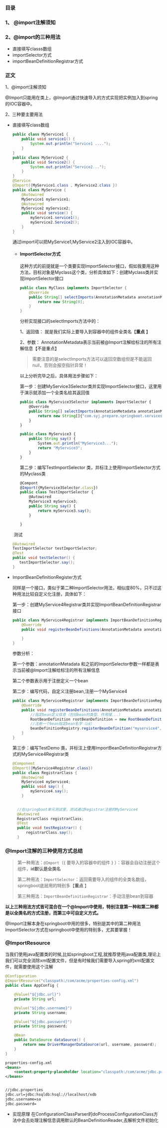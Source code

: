 ###

### 目录

### 1、 @import注解须知

### 2、@import的三种用法

* 直接填写classs数组
* importSelector方式
* importBeanDefinitionRegistrar方式



### 正文

1、@import注解须知

@Import只能用在类上，@Import通过快速导入的方式实现把实例加入到spring的IOC容器中。

2、三种要主要用法

* 直接填写class数组

  ```java
  public class MyService1 {
      public void service1() {
          System.out.println("Service1 ....");
      }
  }
  public class MyService2 {
      public void Service2() {
          System.out.println("Service2...");
      }
  }
  @Service
  @Import({MyService1.class , MyService2.class })
  public class MyService {
      @Autowired
      MyService1 myService1;
      @Autowired
      MyService2 myService2;
      public void service() {
          myService1.service1();
          myService2.Service2();
      }
  }
  
  ```

  通过import可以把MyService1,MyService2注入到IOC容器中。

  

  * #### ImportSelector方式

    这种方式的前提就是一个类要实现ImportSelector接口，假如我要用这种方法，目标对象是Myclass这个类，分析具体如下：创建Myclass类并实现ImportSelector接口

    ```java
    public class MyClass implements ImportSelector {
        @Override
        public String[] selectImports(AnnotationMetadata annotationMetadata) {
            return new String[0];
        }
    }
    ```

    分析实现接口的selectImports方法中的：

    1、返回值： 就是我们实际上要导入到容器中的组件全类名【**重点** 】

    2、参数： AnnotationMetadata表示当前被@Import注解给标注的所有注解信息【不是重点】

    > 需要注意的是selectImports方法可以返回空数组但是不能返回null，否则会报空指针异常！

    以上分析完毕之后，具体用法步骤如下：

    第一步：创建MyService3Selector类并实现ImportSelector接口，这里用于演示就添加一个全类名给其返回值

    ```javascript
    public class MyService3Selector implements ImportSelector {
        @Override
        public String[] selectImports(AnnotationMetadata annotationMetadata) {
            return new String[]{"com.syj.prepare.springboot.services.MyService3"};
        }
    }
    
    public class MyService3 {
        public String say() {
            System.out.println("MyService3...");
            return "MyService3";
        }
    }
    
    ```

    第二步：编写TestImportSelector 类，并标注上使用ImportSelector方式的Myclass类

    ```javascript
    @Compont
    @Import({MyService3Selector.class})
    public class TestImportSelector {
        @Autowired
        MyService3 myService3;
        public String say() {
            return myService3.say();
        }
    
    }
    ```

  ​      测试

     ```java
  @Autowired
  	TestImportSelector testImportSelector;
  	@Test
  	public void testSelector() {
  		testImportSelector.say();
  	}
     ```

* ImportBeanDefinitionRegister方式

  同样是一个接口，类似于第二种ImportSelector用法，相似度80%，只不过这种用法比较自定义化注册，具体如下：

  第一步：创建MyService4Registrar类并实现ImportBeanDefinitionRegistrar接口

  ```java
  public class MyService4Registrar implements ImportBeanDefinitionRegistrar {
      @Override
      public void registerBeanDefinitions(AnnotationMetadata annotationMetadata, BeanDefinitionRegistry beanDefinitionRegistry) {
          
      }
  }
  ```

  参数分析：

  第一个参数：annotationMetadata 和之前的ImportSelector参数一样都是表示当前被@Import注解给标注的所有注解信息

  第二个参数表示用于注册定义一个bean

  第二步：编写代码，自定义注册bean,注册一个MyService4

  ```java
  public class MyService4Registrar implements ImportBeanDefinitionRegistrar {
      @Override
      public void registerBeanDefinitions(AnnotationMetadata annotationMetadata, BeanDefinitionRegistry beanDefinitionRegistry) {
          //指定bean定义信息（包括bean的类型、作用域...）
          RootBeanDefinition rootBeanDefinition = new RootBeanDefinition(MyService4.class);
          //注册一个bean指定bean名字（id）
          beanDefinitionRegistry.registerBeanDefinition("myservice4",rootBeanDefinition);
      }
  }
  ```

  第三步：编写TestDemo 类，并标注上使用ImportBeanDefinitionRegistrar方式的MyService4Registrar类

  ```java
  @Component
  @Import({MyService4Registrar.class})
  public class RegistrarClass {
      @Autowired
      MyService4 myService4;
      public void say() {
          myService4.say();
      }
  
    
    //在springboot单元测试里，测试通过Registrar注册的MyService4
    @Autowired
  	RegistrarClass registrarClass;
  	@Test
  	public void testRegistrar() {
  		registrarClass.say();
  	}
  ```

  

### @Import注解的三种使用方式总结

> 第一种用法：`@Import`（{ 要导入的容器中的组件 } ）：容器会自动注册这个组件，**id默认是全类名**
>
>  
>
> 第二种用法：`ImportSelector`：返回需要导入的组件的全类名数组，springboot底层用的特别多【**重点** 】
>
>  
>
> 第三种用法：`ImportBeanDefinitionRegistrar`：手动注册bean到容器

**以上三种用法方式皆可混合在一个@Import中使用，特别注意第一种和第二种都是以全类名的方式注册，而第三中可自定义方式。**

@Import注解本身在springboot中用的很多，特别是其中的第二种用法ImportSelector方式在springboot中使用的特别多，尤其要掌握！




### @ImportResource
当我们使用java配置类的时候,比如springboot工程,就推荐使用java配置类,理论上我们可以完全消除xml配置文件，但是有时候我们需要导入spring的xml配置文件，就需要使用这个注解
```java
@Configuration
@ImportResource("classpath:/com/acme/properties-config.xml")
public class AppConfig {

    @Value("${jdbc.url}")
    private String url;

    @Value("${jdbc.username}")
    private String username;

    @Value("${jdbc.password}")
    private String password;

    @Bean
    public DataSource dataSource() {
        return new DriverManagerDataSource(url, username, password);
    }
}
```
```xml
properties-config.xml
<beans>
    <context:property-placeholder location="classpath:/com/acme/jdbc.properties"/>
</beans>


//jdbc.properties
jdbc.url=jdbc:hsqldb:hsql://localhost/xdb
jdbc.username=sa
jdbc.password=
```

 * 实现原理
 在ConfigurationClassParser的doProcessConfigurationClass方法中会去处理注解信息调用默认的BeanDefinitionReader,去解析文件初始化
